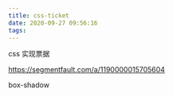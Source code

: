 ```yaml
---
title: css-ticket
date: 2020-09-27 09:56:16
tags:
---
```

css 实现票据

https://segmentfault.com/a/1190000015705604

box-shadow